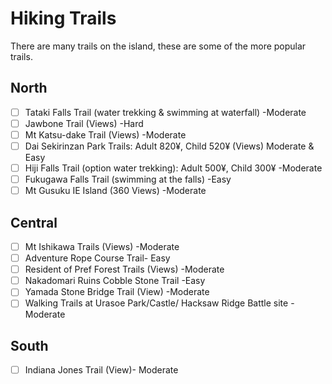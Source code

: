 # Hiking Trails
There are many trails on the island, these are some of the more popular trails.

## North
- [ ] Tataki Falls Trail (water trekking & swimming at waterfall) -Moderate
- [ ] Jawbone Trail (Views) -Hard
- [ ] Mt Katsu-dake Trail (Views) -Moderate
- [ ] Dai Sekirinzan Park Trails: Adult 820¥, Child 520¥ (Views) Moderate & Easy
- [ ] Hiji Falls Trail (option water trekking): Adult 500¥, Child 300¥ -Moderate
- [ ] Fukugawa Falls Trail (swimming at the falls) -Easy
- [ ] Mt Gusuku IE Island (360 Views) -Moderate

## Central
- [ ] Mt Ishikawa Trails (Views) -Moderate
- [ ] Adventure Rope Course Trail- Easy
- [ ] Resident of Pref Forest Trails (Views) -Moderate
- [ ] Nakadomari Ruins Cobble Stone Trail -Easy
- [ ] Yamada Stone Bridge Trail (View) -Moderate
- [ ] Walking Trails at Urasoe Park/Castle/ Hacksaw Ridge Battle site -Moderate

## South
- [ ] Indiana Jones Trail (View)- Moderate
